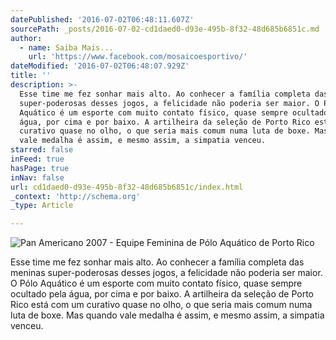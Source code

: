 ```yaml
---
datePublished: '2016-07-02T06:48:11.607Z'
sourcePath: _posts/2016-07-02-cd1daed0-d93e-495b-8f32-48d685b6851c.md
author:
  - name: Saiba Mais...
    url: 'https://www.facebook.com/mosaicoesportivo/'
dateModified: '2016-07-02T06:48:07.929Z'
title: ''
description: >-
  Esse time me fez sonhar mais alto. Ao conhecer a família completa das meninas
  super-poderosas desses jogos, a felicidade não poderia ser maior. O Pólo
  Aquático é um esporte com muito contato físico, quase sempre ocultado pela
  água, por cima e por baixo. A artilheira da seleção de Porto Rico está com um
  curativo quase no olho, o que seria mais comum numa luta de boxe. Mas quando
  vale medalha é assim, e mesmo assim, a simpatia venceu.
starred: false
inFeed: true
hasPage: true
inNav: false
url: cd1daed0-d93e-495b-8f32-48d685b6851c/index.html
_context: 'http://schema.org'
_type: Article

---
```

![Pan Americano 2007 - Equipe Feminina de Pólo Aquático de Porto Rico](https://imgflo.herokuapp.com/graph/vahj1ThiexotieMo/73f52fe4799a97cd256967283a1929f9/croprotate.jpg?cropheight=2593&cropwidth=3872&degrees=0&input=https%3A%2F%2Fthe-grid-user-content.s3-us-west-2.amazonaws.com%2Fb4bf510d-5fd9-4a07-a82a-77a5b33c7303.jpg&x=0&y=0)

Esse time me fez sonhar mais alto. Ao conhecer a família completa das meninas super-poderosas desses jogos, a felicidade não poderia ser maior. O Pólo Aquático é um esporte com muito contato físico, quase sempre ocultado pela água, por cima e por baixo. A artilheira da seleção de Porto Rico está com um curativo quase no olho, o que seria mais comum numa luta de boxe. Mas quando vale medalha é assim, e mesmo assim, a simpatia venceu.